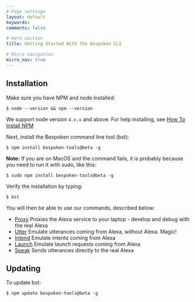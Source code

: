 ```yaml
---
# Page settings
layout: default
keywords:
comments: false

# Hero section
title: Getting Started With The Bespoken CLI

# Micro navigation
micro_nav: true
---
```

## Installation

Make sure you have NPM and node installed:
```
$ node --version && npm --version
```
We support node version `4.x.x` and above.  For help installing, see [How To Install NPM](http://blog.npmjs.org/post/85484771375/how-to-install-npm)

Next, install the Bespoken command line tool (bst):
```
$ npm install bespoken-tools@beta -g
```
__Note:__ If you are on MacOS and the command fails, it is probably because you need to run it with sudo, like this:
```
$ sudo npm install bespoken-tools@beta -g
```
Verify the installation by typing:
```
$ bst
```

You will then be able to use our commands, described below: 
 
* [Proxy](../commands#proxy) Proxies the Alexa service to your laptop - develop and debug with the real Alexa
* [Utter](../commands#utter) Emulate utterances coming from Alexa, without Alexa. Magic!
* [Intend](../commands#intend) Emulate intents coming from Alexa
* [Launch](../commands#intend) Emulate launch requests coming from Alexa
* [Speak](../commands#speak) Sends utterances directly to the real Alexa

## Updating

To update bst:
```
$ npm update bespoken-tools@beta -g
```
